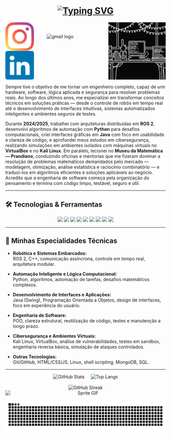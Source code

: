 <h1 align="center">
  <a href="https://git.io/typing-svg">
    <img
      src="https://readme-typing-svg.herokuapp.com/?font=Righteous&size=32&center=true&vCenter=true&width=700&height=80&duration=3500&color=A855F7&lines=Ol%C3%A1%2C+sou+Miguel+Gengo;Engenheiro+da+Computa%C3%A7%C3%A3o;Backend+Developer;Rob%C3%B3tica+%E2%80%A2+ROS+2+%E2%80%A2+C%2B%2B;Java+%E2%80%A2+Python+(automa%C3%A7%C3%B5es);Clean+Code+%26+Alta+Performance"
      alt="Typing SVG"
    />
  </a>
</h1>


<div align="left">
  <!-- GIF à direita (do código antigo) -->
  <img src="https://raw.githubusercontent.com/Gengo250/Gengo250/main/assets/robot.gif"
       alt="Dev desk animation" align="right" width="180" />
<div align="left">
  <img src="assets/icons/instagram.svg" height="90" alt="instagram logo" style="vertical-align: middle;" />
  <img width="32" />
  <img src="https://cdn.simpleicons.org/gmail/EA4335" height="80" alt="gmail logo" style="vertical-align: middle;" />
  <img width="32" />
  <img src="assets/icons/linkedin.svg" height="90" alt="linkedin logo" style="vertical-align: middle;" />
</div>








<p align="center" style="max-width: 800px; margin: auto;">
  
Sempre tive o objetivo de me tornar um engenheiro completo, capaz de unir hardware, software, lógica aplicada e segurança para resolver problemas reais. Ao longo dos últimos anos, me especializei em transformar conceitos técnicos em soluções práticas — desde o controle de robôs em tempo real até o desenvolvimento de interfaces intuitivas, sistemas automatizados inteligentes e ambientes seguros de testes.

Durante **2024/2025**, trabalhei com arquiteturas distribuídas em **ROS 2**, desenvolvi algoritmos de automação com **Python** para desafios computacionais, criei interfaces gráficas em **Java** com foco em usabilidade e clareza de código, e aprofundei meus estudos em cibersegurança, realizando simulações em ambientes isolados com máquinas virtuais no **VirtualBox** e no **Kali Linux**.
Em paralelo, lecionei no **Museu da Matemática — Prandiano**, conduzindo oficinas e mentorias que me fizeram dominar a resolução de problemas matemáticos demandados pelo mercado — modelagem, otimização, análise estatística e raciocínio combinatório — e traduzi-los em algoritmos eficientes e soluções aplicáveis ao negócio.
Acredito que a engenharia de software começa pela organização do pensamento e termina com código limpo, testável, seguro e útil.
</p>


---


## 🛠️ Tecnologias & Ferramentas

<p align="center">
  <img src="https://img.shields.io/badge/ROS2-F4F4F4?style=for-the-badge&logo=ros&logoColor=black"/>
  <img src="https://img.shields.io/badge/C++-00599C?style=for-the-badge&logo=c%2B%2B&logoColor=white"/>
  <img src="https://img.shields.io/badge/Python-3776AB?style=for-the-badge&logo=python&logoColor=white"/>
  <img src="https://img.shields.io/badge/Java-ED8B00?style=for-the-badge&logo=java&logoColor=white"/>
  <img src="https://img.shields.io/badge/Ubuntu-E95420?style=for-the-badge&logo=ubuntu&logoColor=white"/>
  <img src="https://img.shields.io/badge/VS%20Code-007ACC?style=for-the-badge&logo=visual-studio-code&logoColor=white"/>
  <img src="https://img.shields.io/badge/Kali_Linux-557C94?style=for-the-badge&logo=kalilinux&logoColor=white"/>
  <img src="https://img.shields.io/badge/VirtualBox-183A61?style=for-the-badge&logo=virtualbox&logoColor=white"/>
  <img src="https://img.shields.io/badge/Cybersecurity-181717?style=for-the-badge&logo=cyberdefense&logoColor=white"/>
</p>

--- 

## 🧠 Minhas Especialidades Técnicas

- **Robótica e Sistemas Embarcados:**  
  ROS 2, C++, comunicação assíncrona, controle em tempo real, arquitetura modular.

- **Automação Inteligente e Lógica Computacional:**  
  Python, algoritmos, automação de tarefas, desafios matemáticos complexos.

- **Desenvolvimento de Interfaces e Aplicações:**  
  Java (Swing), Programação Orientada a Objetos, design de interfaces, foco em experiência do usuário.

- **Engenharia de Software:**  
  POO, clareza estrutural, reutilização de código, testes e manutenção a longo prazo.

- **Cibersegurança e Ambientes Virtuais:**  
  Kali Linux, VirtualBox, análise de vulnerabilidades, testes em sandbox, engenharia reversa básica, simulação de ataques controlados.

- **Outras Tecnologias:**  
  Git/GitHub, HTML/CSS/JS, Linux, shell scripting, MongoDB, SQL.
  
---

<!-- Stats + Top Langs + Streak (centralizados, sem tabela) -->
<div align="center">
  <img
    src="https://github-readme-stats.vercel.app/api?username=Gengo250&show_icons=true&theme=radical&hide_border=true"
    alt="GitHub Stats" width="430" />
  &nbsp;&nbsp;&nbsp;
  <img
    src="https://github-readme-stats.vercel.app/api/top-langs/?username=Gengo250&layout=compact&theme=radical&hide_border=true"
    alt="Top Langs" width="370" />
  <br/><br/>
  <img
    src="https://streak-stats.demolab.com/?user=Gengo250&theme=radical&hide_border=true"
    alt="GitHub Streak" width="820" />
</div>

<!-- GIFs empilhados (levemente menores) -->
<div align="center">
  <img
    src="https://blogger.googleusercontent.com/img/b/R29vZ2xl/AVvXsEgurK0DVZkdihCB2PprxSNJ741GCke6ulREeBBQqvht7lPr5PcHTEUfIROvg4SkxdYmx0AKOq4GTgEFGJsmfKAy4lhAB6jO6uoNQGIWhoa1OzLYeJFBBW8hRScKm8Pl9Lnz_bO0dtxRb60/s1600/20.gif"
    alt="Sprite GIF" width="760" style="max-width: 100%; display: block; margin: 0 auto 14px;" />
 







<p align="center">
  <img src="https://raw.githubusercontent.com/Gengo250/Gengo250/output/snake.svg" alt="Snake animation" />
</p>
